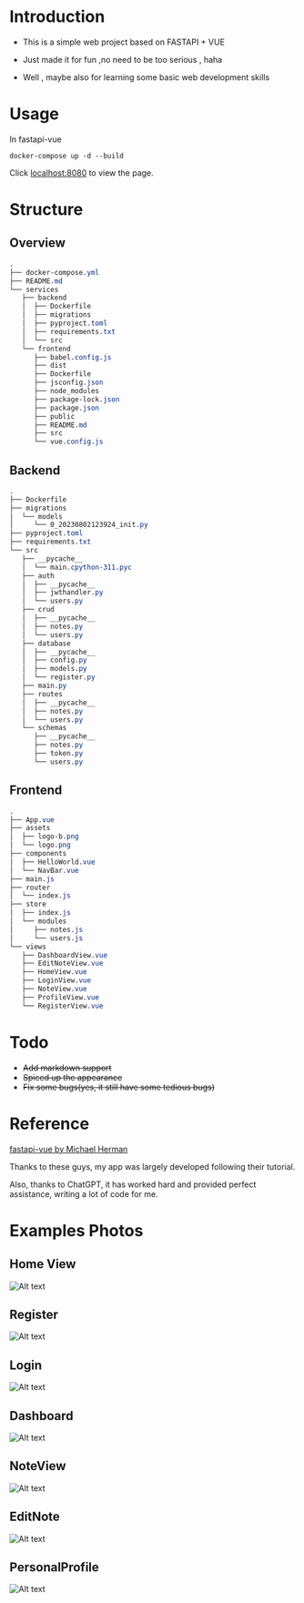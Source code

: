 # Introduction

- This is a simple web project based on FASTAPI + VUE  

- Just made it for fun ,no need to be too serious , haha

- Well , maybe also for learning some basic web development skills

# Usage
In fastapi-vue

```shell
docker-compose up -d --build 
```
Click [localhost:8080](http://localhost:8080/) to view the page.

# Structure

## Overview
```css
.
├── docker-compose.yml
├── README.md
└── services
   ├── backend
   │  ├── Dockerfile
   │  ├── migrations
   │  ├── pyproject.toml
   │  ├── requirements.txt
   │  └── src
   └── frontend
      ├── babel.config.js
      ├── dist
      ├── Dockerfile
      ├── jsconfig.json
      ├── node_modules
      ├── package-lock.json
      ├── package.json
      ├── public
      ├── README.md
      ├── src
      └── vue.config.js

```
## Backend
```css
.
├── Dockerfile
├── migrations
│  └── models
│     └── 0_20230802123924_init.py
├── pyproject.toml
├── requirements.txt
└── src
   ├── __pycache__
   │  └── main.cpython-311.pyc
   ├── auth
   │  ├── __pycache__
   │  ├── jwthandler.py
   │  └── users.py
   ├── crud
   │  ├── __pycache__
   │  ├── notes.py
   │  └── users.py
   ├── database
   │  ├── __pycache__
   │  ├── config.py
   │  ├── models.py
   │  └── register.py
   ├── main.py
   ├── routes
   │  ├── __pycache__
   │  ├── notes.py
   │  └── users.py
   └── schemas
      ├── __pycache__
      ├── notes.py
      ├── token.py
      └── users.py
```
## Frontend
```css
.
├── App.vue
├── assets
│  ├── logo-b.png
│  └── logo.png
├── components
│  ├── HelloWorld.vue
│  └── NavBar.vue
├── main.js
├── router
│  └── index.js
├── store
│  ├── index.js
│  └── modules
│     ├── notes.js
│     └── users.js
└── views
   ├── DashboardView.vue
   ├── EditNoteView.vue
   ├── HomeView.vue
   ├── LoginView.vue
   ├── NoteView.vue
   ├── ProfileView.vue
   └── RegisterView.vue
```

# Todo

- ~~Add markdown support~~
- ~~Spiced up the appearance~~
- ~~Fix some bugs(yes, it still have some tedious bugs)~~

# Reference

[fastapi-vue by Michael Herman](https://github.com/testdrivenio/fastapi-vue)  

Thanks to these guys, my app was largely developed following their tutorial.

Also, thanks to ChatGPT, it has worked hard and provided perfect assistance, writing a lot of code for me.

# Examples Photos
## Home View

![Alt text](example/Screenshot%202023-08-11%20at%2020-05-42%20frontend.png)

## Register
![Alt text](example/Screenshot%202023-08-11%20at%2020-07-24%20frontend.png)

## Login
![Alt text](example/Screenshot%202023-08-11%20at%2020-07-32%20frontend.png)

## Dashboard

![Alt text](example/Screenshot%202023-08-11%20at%2020-06-17%20frontend.png)

## NoteView
![Alt text](example/Screenshot%202023-08-11%20at%2020-06-34%20frontend.png)

## EditNote
![Alt text](example/Screenshot%202023-08-11%20at%2020-06-46%20frontend.png)



## PersonalProfile

![Alt text](example/Screenshot%202023-08-11%20at%2020-07-10%20frontend.png)
